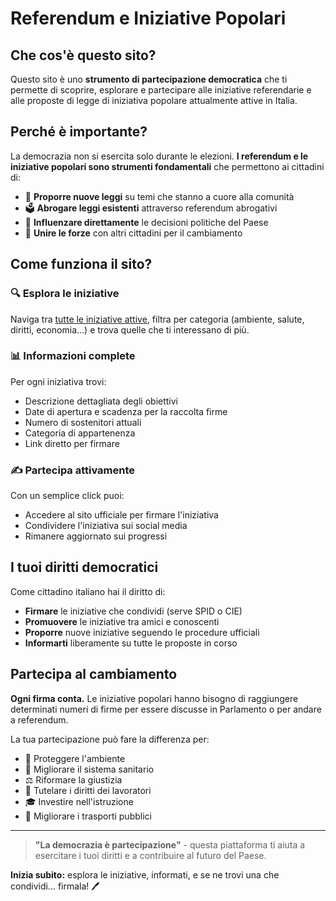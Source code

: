 # Referendum e Iniziative Popolari

## Che cos'è questo sito?

Questo sito è uno **strumento di partecipazione democratica** che ti permette di scoprire, esplorare e partecipare alle iniziative referendarie e alle proposte di legge di iniziativa popolare attualmente attive in Italia.

## Perché è importante?

La democrazia non si esercita solo durante le elezioni. **I referendum e le iniziative popolari sono strumenti fondamentali** che permettono ai cittadini di:

- 📝 **Proporre nuove leggi** su temi che stanno a cuore alla comunità
- 🗳️ **Abrogare leggi esistenti** attraverso referendum abrogativi
- 💪 **Influenzare direttamente** le decisioni politiche del Paese
- 🤝 **Unire le forze** con altri cittadini per il cambiamento

## Come funziona il sito?

### 🔍 **Esplora le iniziative**

Naviga tra [tutte le iniziative attive](/?stato=IN+RACCOLTA+FIRME), filtra per categoria (ambiente, salute, diritti, economia...) e trova quelle che ti interessano di più.

### 📊 **Informazioni complete**

Per ogni iniziativa trovi:

- Descrizione dettagliata degli obiettivi
- Date di apertura e scadenza per la raccolta firme
- Numero di sostenitori attuali
- Categoria di appartenenza
- Link diretto per firmare

### ✍️ **Partecipa attivamente**

Con un semplice click puoi:

- Accedere al sito ufficiale per firmare l'iniziativa
- Condividere l'iniziativa sui social media
- Rimanere aggiornato sui progressi

## I tuoi diritti democratici

Come cittadino italiano hai il diritto di:

- **Firmare** le iniziative che condividi (serve SPID o CIE)
- **Promuovere** le iniziative tra amici e conoscenti
- **Proporre** nuove iniziative seguendo le procedure ufficiali
- **Informarti** liberamente su tutte le proposte in corso

## Partecipa al cambiamento

**Ogni firma conta.** Le iniziative popolari hanno bisogno di raggiungere determinati numeri di firme per essere discusse in Parlamento o per andare a referendum.

La tua partecipazione può fare la differenza per:

- 🌱 Proteggere l'ambiente
- 🏥 Migliorare il sistema sanitario
- ⚖️ Riformare la giustizia
- 💼 Tutelare i diritti dei lavoratori
- 🎓 Investire nell'istruzione
- 🚌 Migliorare i trasporti pubblici

---

> **"La democrazia è partecipazione"** - questa piattaforma ti aiuta a esercitare i tuoi diritti e a contribuire al futuro del Paese.

**Inizia subito:** esplora le iniziative, informati, e se ne trovi una che condividi... firmala! 🖊️
